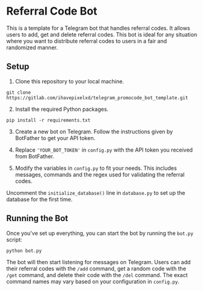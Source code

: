 # Referral Code Bot
This is a template for a Telegram bot that handles referral codes. It allows users to add, get and delete referral codes. This bot is ideal for any situation where you want to distribute referral codes to users in a fair and randomized manner.

## Setup

1. Clone this repository to your local machine.

`git clone https://gitlab.com/ihavepixelxd/telegram_promocode_bot_template.git`

2. Install the required Python packages.

`pip install -r requirements.txt`

3. Create a new bot on Telegram. Follow the instructions given by BotFather to get your API token.

4. Replace `'YOUR_BOT_TOKEN'` in `config.py` with the API token you received from BotFather.

5. Modify the variables in `config.py` to fit your needs. This includes messages, commands and the regex used for validating the referral codes.

Uncomment the `initialize_database()` line in `database.py` to set up the database for the first time.

## Running the Bot

Once you've set up everything, you can start the bot by running the `bot.py` script:

`python bot.py`

The bot will then start listening for messages on Telegram. 
Users can add their referral codes with the `/add` command, get a random code with the `/get` command, and delete their code with the `/del` command. The exact command names may vary based on your configuration in `config.py`.
